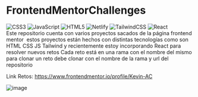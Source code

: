 # FrontendMentorChallenges
![CSS3](https://img.shields.io/badge/css3-%231572B6.svg?style=for-the-badge&logo=css3&logoColor=white) ![JavaScript](https://img.shields.io/badge/javascript-%23323330.svg?style=for-the-badge&logo=javascript&logoColor=%23F7DF1E) ![HTML5](https://img.shields.io/badge/html5-%23E34F26.svg?style=for-the-badge&logo=html5&logoColor=white) ![Netlify](https://img.shields.io/badge/netlify-%23000000.svg?style=for-the-badge&logo=netlify&logoColor=#00C7B7) ![TailwindCSS](https://img.shields.io/badge/tailwindcss-%2338B2AC.svg?style=for-the-badge&logo=tailwind-css&logoColor=white) ![React](https://img.shields.io/badge/react-%2320232a.svg?style=for-the-badge&logo=react&logoColor=%2361DAFB)   
Este repositorio cuenta con varios proyectos sacados de la página frontend mentor 
estos proyectos están hechos con distintas tecnologías como son HTML CSS JS Tailwind y recientemente estoy incorporando React para resolver nuevos retos
Cada reto está en una rama con el nombre del mismo
para clonar un reto debe clonar con el nombre de la rama y url del repositorio

Link Retos: https://www.frontendmentor.io/profile/Kevin-AC  

![image](https://user-images.githubusercontent.com/56416438/230523893-0299d086-04d0-4c19-90d1-9594f92312af.png)

